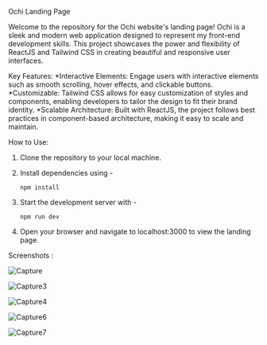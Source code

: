 Ochi Landing Page

Welcome to the repository for the Ochi website's landing page! Ochi is a sleek and modern web application designed to represent my front-end development skills. This project showcases the power and flexibility of ReactJS and Tailwind CSS in creating beautiful and responsive user interfaces.

Key Features:
*Interactive Elements: Engage users with interactive elements such as smooth scrolling, hover effects, and clickable buttons.
*Customizable: Tailwind CSS allows for easy customization of styles and components, enabling developers to tailor the design to fit their brand identity.
*Scalable Architecture: Built with ReactJS, the project follows best practices in component-based architecture, making it easy to scale and maintain.

How to Use:
1. Clone the repository to your local machine.
2. Install dependencies using -
   
       npm install          
4. Start the development server with -

       npm run dev
6. Open your browser and navigate to localhost:3000 to view the landing page.


  Screenshots :
  
![Capture](https://github.com/digvijay164/web-ochi-ReactJS/assets/127867298/decedc84-9e6a-4074-95c4-f47fbfe2fff6)

![Capture3](https://github.com/digvijay164/web-ochi-ReactJS/assets/127867298/a6539343-d4cf-4426-8301-3c6cc40aba6e)

![Capture4](https://github.com/digvijay164/web-ochi-ReactJS/assets/127867298/988856bb-73a5-4718-8ec2-81186ba0aa7e)

![Capture6](https://github.com/digvijay164/web-ochi-ReactJS/assets/127867298/22d3d9a2-010b-4730-9505-86c5e160c46f)

![Capture7](https://github.com/digvijay164/web-ochi-ReactJS/assets/127867298/d8a138a4-921d-4744-bd4e-13c975d38ae8)


